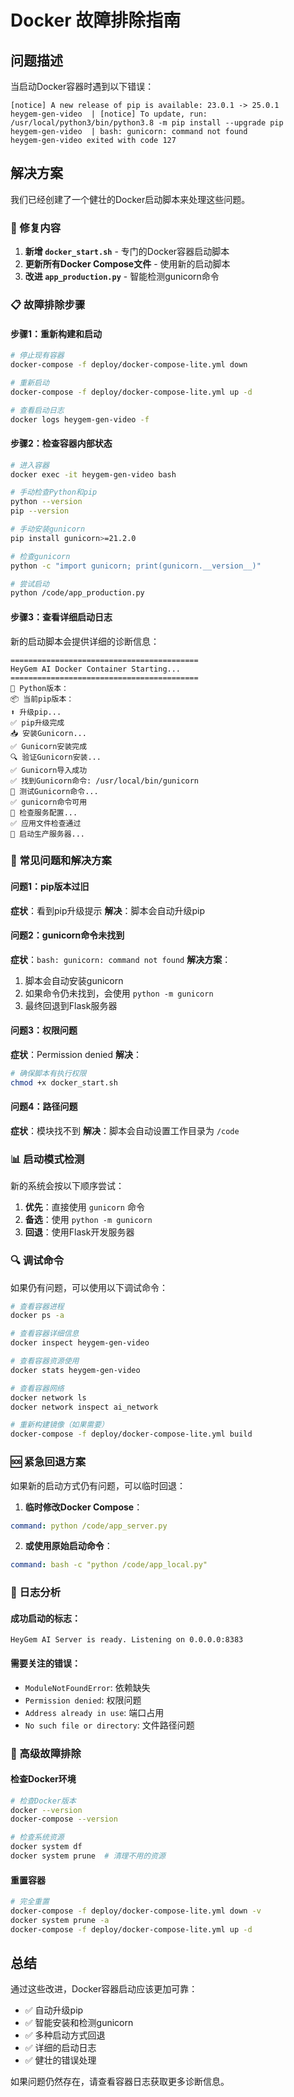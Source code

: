# Docker 故障排除指南

## 问题描述

当启动Docker容器时遇到以下错误：
```
[notice] A new release of pip is available: 23.0.1 -> 25.0.1
heygem-gen-video  | [notice] To update, run: /usr/local/python3/bin/python3.8 -m pip install --upgrade pip
heygem-gen-video  | bash: gunicorn: command not found
heygem-gen-video exited with code 127
```

## 解决方案

我们已经创建了一个健壮的Docker启动脚本来处理这些问题。

### 🔧 修复内容

1. **新增 `docker_start.sh`** - 专门的Docker容器启动脚本
2. **更新所有Docker Compose文件** - 使用新的启动脚本
3. **改进 `app_production.py`** - 智能检测gunicorn命令

### 📋 故障排除步骤

#### 步骤1：重新构建和启动

```bash
# 停止现有容器
docker-compose -f deploy/docker-compose-lite.yml down

# 重新启动
docker-compose -f deploy/docker-compose-lite.yml up -d

# 查看启动日志
docker logs heygem-gen-video -f
```

#### 步骤2：检查容器内部状态

```bash
# 进入容器
docker exec -it heygem-gen-video bash

# 手动检查Python和pip
python --version
pip --version

# 手动安装gunicorn
pip install gunicorn>=21.2.0

# 检查gunicorn
python -c "import gunicorn; print(gunicorn.__version__)"

# 尝试启动
python /code/app_production.py
```

#### 步骤3：查看详细启动日志

新的启动脚本会提供详细的诊断信息：

```
==========================================
HeyGem AI Docker Container Starting...
==========================================
🐍 Python版本：
📦 当前pip版本：
⬆️ 升级pip...
✅ pip升级完成
📥 安装Gunicorn...
✅ Gunicorn安装完成
🔍 验证Gunicorn安装...
✅ Gunicorn导入成功
✅ 找到Gunicorn命令: /usr/local/bin/gunicorn
🧪 测试Gunicorn命令...
✅ gunicorn命令可用
🔧 检查服务配置...
✅ 应用文件检查通过
🚀 启动生产服务器...
```

### 🚨 常见问题和解决方案

#### 问题1：pip版本过旧
**症状**：看到pip升级提示
**解决**：脚本会自动升级pip

#### 问题2：gunicorn命令未找到
**症状**：`bash: gunicorn: command not found`
**解决方案**：
1. 脚本会自动安装gunicorn
2. 如果命令仍未找到，会使用 `python -m gunicorn`
3. 最终回退到Flask服务器

#### 问题3：权限问题
**症状**：Permission denied
**解决**：
```bash
# 确保脚本有执行权限
chmod +x docker_start.sh
```

#### 问题4：路径问题
**症状**：模块找不到
**解决**：脚本会自动设置工作目录为 `/code`

### 📊 启动模式检测

新的系统会按以下顺序尝试：

1. **优先**：直接使用 `gunicorn` 命令
2. **备选**：使用 `python -m gunicorn`
3. **回退**：使用Flask开发服务器

### 🔍 调试命令

如果仍有问题，可以使用以下调试命令：

```bash
# 查看容器进程
docker ps -a

# 查看容器详细信息
docker inspect heygem-gen-video

# 查看容器资源使用
docker stats heygem-gen-video

# 查看容器网络
docker network ls
docker network inspect ai_network

# 重新构建镜像（如果需要）
docker-compose -f deploy/docker-compose-lite.yml build
```

### 🆘 紧急回退方案

如果新的启动方式仍有问题，可以临时回退：

1. **临时修改Docker Compose**：
```yaml
command: python /code/app_server.py
```

2. **或使用原始启动命令**：
```yaml
command: bash -c "python /code/app_local.py"
```

### 📝 日志分析

#### 成功启动的标志：
```
HeyGem AI Server is ready. Listening on 0.0.0.0:8383
```

#### 需要关注的错误：
- `ModuleNotFoundError`: 依赖缺失
- `Permission denied`: 权限问题
- `Address already in use`: 端口占用
- `No such file or directory`: 文件路径问题

### 🔧 高级故障排除

#### 检查Docker环境

```bash
# 检查Docker版本
docker --version
docker-compose --version

# 检查系统资源
docker system df
docker system prune  # 清理不用的资源
```

#### 重置容器

```bash
# 完全重置
docker-compose -f deploy/docker-compose-lite.yml down -v
docker system prune -a
docker-compose -f deploy/docker-compose-lite.yml up -d
```

## 总结

通过这些改进，Docker容器启动应该更加可靠：

- ✅ 自动升级pip
- ✅ 智能安装和检测gunicorn
- ✅ 多种启动方式回退
- ✅ 详细的启动日志
- ✅ 健壮的错误处理

如果问题仍然存在，请查看容器日志获取更多诊断信息。 